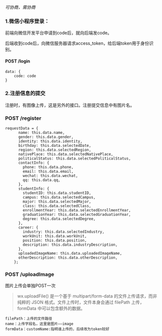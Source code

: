 *可协商，需协商*

### 1.微信小程序登录：

前端向微信开发平台申请到code后，就向后端发code。

后端收到code后，向微信服务器请求access_token，给后端token用于身份识别。

#### POST /login

```
data: {
    code: code
}
```



### 2.注册信息的提交

注册时，有图像上传，这是另外的接口。注册提交信息中有图片名。

### POST /register


```
requestData = {
      name: this.data.name,
      gender: this.data.gender,
      identity: this.data.identity,
      birthday: this.data.selectedDate,
      region: this.data.selectedRegion,
      nativePlace: this.data.selectedNativePlace,
      politicalStatus: this.data.selectedPoliticalStatus,
      contactInfo: {
        phone: this.data.phone,
        email: this.data.email,
        wechat: this.data.wechat,
        qq: this.data.qq,
      },
      studentInfo: {
        studentID: this.data.studentID,
        campus: this.data.selectedCampus,
        major: this.data.selectedMajor,
        class: this.data.selectedClass,
        enrollmentYear: this.data.selectedEnrollmentYear,
        graduationYear: this.data.selectedGraduationYear,
        degree: this.data.selectedDegree,
      },
      career: {
        industry: this.data.selectedIndustry,
        workUnit: this.data.workUnit,
        position: this.data.position,
        description: this.data.industryDescription,
      },
      uploadedImageName: this.data.uploadedImageName,
      otherDescription: this.data.otherDescription,
    };
```

### POST /uploadImage

图片上传会单独POST一次

>wx.uploadFile() 是一个基于 multipart/form-data 的文件上传请求，而非纯粹的 JSON 格式。文件上传时，文件本身会通过 filePath 上传，formData 中可以包含额外的数据。

```
filePath：上传的文件路径
name：上传字段名，这里是图片——image
formData：customName:指明谁上传的，后续改为token较好
```
